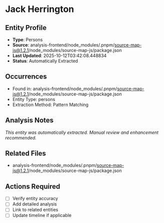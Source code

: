 # Jack Herrington

## Entity Profile
- **Type**: Persons
- **Source**: analysis-frontend/node_modules/.pnpm/source-map-js@1.2.1/node_modules/source-map-js/package.json
- **Last Updated**: 2025-10-12T03:42:08.448834
- **Status**: Automatically Extracted

## Occurrences
- Found in: analysis-frontend/node_modules/.pnpm/source-map-js@1.2.1/node_modules/source-map-js/package.json
- Entity Type: persons
- Extraction Method: Pattern Matching

## Analysis Notes
*This entity was automatically extracted. Manual review and enhancement recommended.*

## Related Files
- analysis-frontend/node_modules/.pnpm/source-map-js@1.2.1/node_modules/source-map-js/package.json

## Actions Required
- [ ] Verify entity accuracy
- [ ] Add detailed analysis
- [ ] Link to related entities
- [ ] Update timeline if applicable
